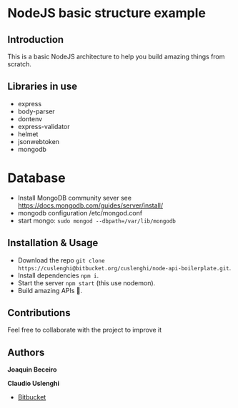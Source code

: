 # NodeJS basic structure example

## Introduction
This is a basic NodeJS architecture to help you build amazing things from scratch.

## Libraries in use
- express
- body-parser
- dontenv
- express-validator
- helmet
- jsonwebtoken
- mongodb

# Database
- Install MongoDB community sever see https://docs.mongodb.com/guides/server/install/
- mongodb configuration /etc/mongod.conf 
- start mongo: `sudo mongod --dbpath=/var/lib/mongodb`


## Installation & Usage
- Download the repo `git clone https://cuslenghi@bitbucket.org/cuslenghi/node-api-boilerplate.git`.
- Install dependencies `npm i`.
- Start the server `npm start` (this use nodemon).
- Build amazing APIs 🚀.


## Contributions
Feel free to collaborate with the project to improve it

## Authors
 **Joaquin Beceiro** 
 
 **Claudio Uslenghi** 
 
- [Bitbucket](https://bitbucket.org/cuslenghi/node-api-boilerplate/) 

